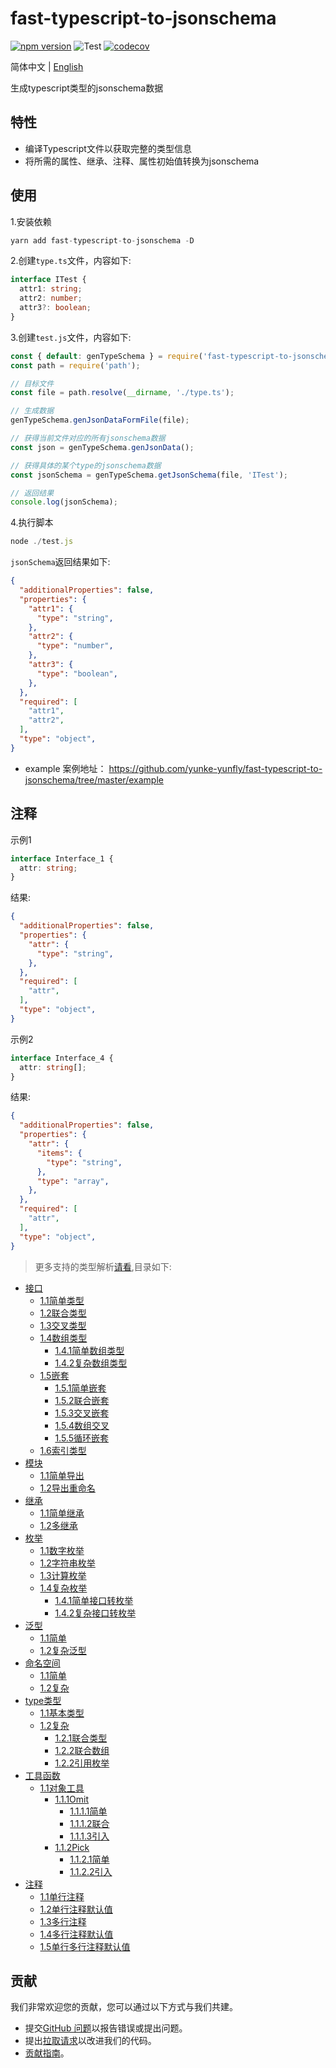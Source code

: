 # fast-typescript-to-jsonschema

[![npm version](https://img.shields.io/npm/v/fast-typescript-to-jsonschema.svg)](https://www.npmjs.com/package/fast-typescript-to-jsonschema) 
![Test](https://github.com/yunke-yunfly/fast-typescript-to-jsonschema/workflows/Test/badge.svg)
[![codecov](https://codecov.io/gh/yunke-yunfly/fast-typescript-to-jsonschema/branch/master/graph/badge.svg)](https://app.codecov.io/gh/yunke-yunfly/fast-typescript-to-jsonschema)

简体中文 | [English](./README.md)

生成typescript类型的jsonschema数据

## 特性

- 编译Typescript文件以获取完整的类型信息
- 将所需的属性、继承、注释、属性初始值转换为jsonschema

## 使用

1.安装依赖

```js
yarn add fast-typescript-to-jsonschema -D
```

2.创建`type.ts`文件，内容如下:

```ts
interface ITest {
  attr1: string;
  attr2: number;
  attr3?: boolean;
}
```

3.创建`test.js`文件，内容如下:

```js
const { default: genTypeSchema } = require('fast-typescript-to-jsonschema');
const path = require('path');

// 目标文件
const file = path.resolve(__dirname, './type.ts');

// 生成数据
genTypeSchema.genJsonDataFormFile(file);

// 获得当前文件对应的所有jsonschema数据
const json = genTypeSchema.genJsonData();

// 获得具体的某个type的jsonschema数据
const jsonSchema = genTypeSchema.getJsonSchema(file, 'ITest');

// 返回结果
console.log(jsonSchema); 
```

4.执行脚本

```js
node ./test.js
```

`jsonSchema`返回结果如下:

```json
{
  "additionalProperties": false,
  "properties": {
    "attr1": {
      "type": "string",
    },
    "attr2": {
      "type": "number",
    },
    "attr3": {
      "type": "boolean",
    },
  },
  "required": [
    "attr1",
    "attr2",
  ],
  "type": "object",
}
```

- example 案例地址：
https://github.com/yunke-yunfly/fast-typescript-to-jsonschema/tree/master/example

## 注释

示例1

```ts
interface Interface_1 {
  attr: string;
}
```

结果:

```json
{
  "additionalProperties": false,
  "properties": {
    "attr": {
      "type": "string",
    },
  },
  "required": [
    "attr",
  ],
  "type": "object",
}
```

示例2

```ts
interface Interface_4 {
  attr: string[];
}
```

结果:

```json
{
  "additionalProperties": false,
  "properties": {
    "attr": {
      "items": {
        "type": "string",
      },
      "type": "array",
    },
  },
  "required": [
    "attr",
  ],
  "type": "object",
}
```


> 更多支持的类型解析[请看](docs/index.md),目录如下:

- [接口](docs/interface.md)
  - [1.1简单类型](docs/interface.md#接口)
  - [1.2联合类型](docs/interface.md#12联合类型)
  - [1.3交叉类型](docs/interface.md#13交叉类型)
  - [1.4数组类型](docs/interface.md#14数组类型)
    - [1.4.1简单数组类型](docs/interface.md#141简单数组类型)
    - [1.4.2复杂数组类型](docs/interface.md#142复杂数组类型)
  - [1.5嵌套](docs/interface.md#15嵌套)
    - [1.5.1简单嵌套](docs/interface.md#151简单嵌套)
    - [1.5.2联合嵌套](docs/interface.md#152联合嵌套)
    - [1.5.3交叉嵌套](docs/interface.md#153交叉嵌套)
    - [1.5.4数组交叉](docs/interface.md#154数组交叉)
    - [1.5.5循环嵌套](docs/interface.md#155循环嵌套)
  - [1.6索引类型](docs/interface.md#16索引类型)
- [模块](docs/module.md#模块)
  - [1.1简单导出](docs/module.md#11简单导出)
  - [1.2导出重命名](docs/module.md#12导出重命名)
- [继承](docs/extends.md#继承)
  - [1.1简单继承](docs/extends.md#11简单继承)
  - [1.2多继承](docs/extends.md#12多继承)
- [枚举](docs/enum.md#枚举)
  - [1.1数字枚举](docs/enum.md#11数字枚举)
  - [1.2字符串枚举](docs/enum.md#12字符串枚举)
  - [1.3计算枚举](docs/enum.md#13计算枚举)
  - [1.4复杂枚举](docs/enum.md#14复杂枚举)
    - [1.4.1简单接口转枚举](docs/enum.md#141简单接口转枚举)
    - [1.4.2复杂接口转枚举](docs/enum.md#142复杂接口转枚举)
- [泛型](docs/generic.md#泛型)
  - [1.1简单](docs/generic.md#11简单)
  - [1.2复杂泛型](docs/generic.md#12复杂泛型)
- [命名空间](docs/namespace.md#命名空间)
  - [1.1简单](docs/namespace.md#11简单)
  - [1.2复杂](docs/namespace.md#12复杂)
- [type类型](docs/type.md#type类型)
  - [1.1基本类型](docs/type.md#11基本类型)
  - [1.2复杂](docs/type.md#12复杂)
    - [1.2.1联合类型](docs/type.md#121联合类型)
    - [1.2.2联合数组](docs/type.md#122联合数组)
    - [1.2.2引用枚举](docs/type.md#122引用枚举)
- [工具函数](docs/toolFn.md#工具函数)
  - [1.1对象工具](docs/toolFn.md#11对象工具)
    - [1.1.1Omit](docs/toolFn.md#111omit)
      - [1.1.1.1简单](docs/toolFn.md#1111简单)
      - [1.1.1.2联合](docs/toolFn.md#1112联合)
      - [1.1.1.3引入](docs/toolFn.md#1113引入)
    - [1.1.2Pick](docs/toolFn.md#112pick)
      - [1.1.2.1简单](docs/toolFn.md#1121简单)
      - [1.1.2.2引入](docs/toolFn.md#1122引入)
- [注释](docs/note.md#注释)
  - [1.1单行注释](docs/note.md#11单行注释)
  - [1.2单行注释默认值](docs/note.md#12单行注释默认值)
  - [1.3多行注释](docs/note.md#13多行注释)
  - [1.4多行注释默认值](docs/note.md#14多行注释默认值)
  - [1.5单行多行注释默认值](docs/note.md#15单行多行注释默认值)

## 贡献

我们非常欢迎您的贡献，您可以通过以下方式与我们共建。

- 提交[GitHub 问题](https://github.com/yunke-yunfly/fast-typescript-to-jsonschema/issues)以报告错误或提出问题。
- 提出[拉取请求](https://github.com/yunke-yunfly/fast-typescript-to-jsonschema/pulls)以改进我们的代码。
- [贡献指南](CONTRIBUTING.md)。
